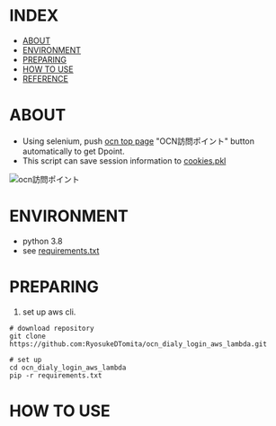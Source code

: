 # INDEX
- [ABOUT](#ABOUT)
- [ENVIRONMENT](#ENVIRONMENT)
- [PREPARING](#PREPARING)
- [HOW TO USE](#HOW-TO-USE)
- [REFERENCE](#REFERENCE)

# ABOUT
- Using selenium, push [ocn top page](https://www.ocn.ne.jp/) "OCN訪問ポイント" button automatically to get Dpoint.
- This script can save session information to [cookies.pkl](./cookies.pkl)

![ocn訪問ポイント](./doc/fig/ocn訪問ポイント.png)


# ENVIRONMENT
- python 3.8
- see [requirements.txt](./requirements.txt)

# PREPARING
1. set up aws cli.

```shell
# download repository
git clone https://github.com:RyosukeDTomita/ocn_dialy_login_aws_lambda.git

# set up
cd ocn_dialy_login_aws_lambda
pip -r requirements.txt
```

# HOW TO USE

```shell
```
